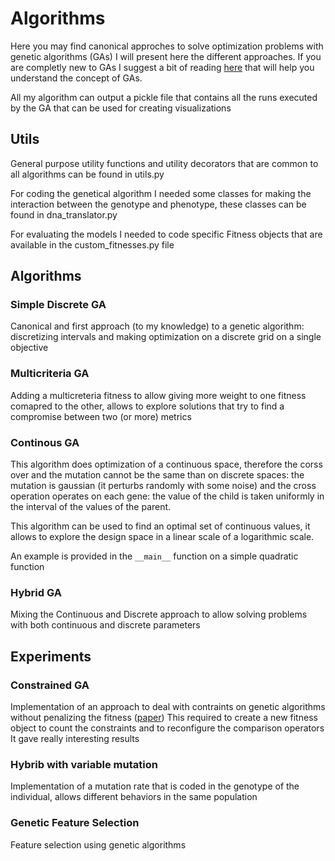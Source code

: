 # Algorithms
Here you may find canonical approches to solve optimization problems with genetic algorithms (GAs) I will present here the different approaches. If you are completly new to GAs I suggest a bit of reading [here](https://en.wikipedia.org/wiki/Genetic_algorithm#Optimization_problems) that will help you understand the concept of GAs.

All my algorithm can output a pickle file that contains all the runs executed by the GA that can be used for creating visualizations


## Utils

General purpose utility functions and utility decorators that are common to all algorithms can be found in utils.py

For coding the genetical algorithm I needed some classes for making the interaction between the genotype and phenotype, these classes can be found in dna_translator.py

For  evaluating the models I needed to code specific Fitness objects that are available in the custom_fitnesses.py file

## Algorithms

### Simple Discrete GA
Canonical and first approach (to my knowledge) to a genetic algorithm: discretizing intervals and making optimization on a discrete grid on a single objective

### Multicriteria GA
Adding a multicreteria fitness to allow giving more weight to one fitness comapred to the other, allows to explore solutions that try to find a compromise between two (or more) metrics

### Continous GA
This algorithm does optimization of a continuous space, therefore the corss over and the mutation cannot be the same than on discrete spaces: the mutation is gaussian (it perturbs randomly with some noise) and the cross operation operates on each gene: the value of the child is taken uniformly in the interval of the values of the parent.

This algorithm can be used to find an optimal set of continuous values, it allows to explore the design space in a linear scale of a logarithmic scale.

An example is provided in the ```__main__``` function on a simple quadratic function

### Hybrid GA

Mixing the Continuous and Discrete approach to allow solving problems with both continuous and discrete parameters



## Experiments
### Constrained GA
Implementation of an approach to deal with contraints on genetic algorithms without penalizing the fitness ([paper](https://arxiv.org/abs/1610.00976))
This required to create a new fitness object to count the constraints and to reconfigure the comparison operators
It gave really interesting results

### Hybrib with variable mutation
Implementation of a mutation rate that is coded in the genotype of the individual, allows different behaviors in the same population

### Genetic Feature Selection
Feature selection using genetic algorithms



